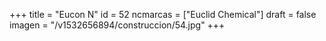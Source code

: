 +++
title = "Eucon N"
id = 52
ncmarcas = ["Euclid Chemical"]
draft = false
imagen = "/v1532656894/construccion/54.jpg"
+++

<!--more-->